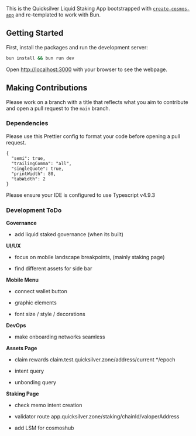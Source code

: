 This is the Quicksilver Liquid Staking App bootstrapped with [`create-cosmos-app`](https://github.com/cosmology-tech/create-cosmos-app) and re-templated to work with Bun.

## Getting Started

First, install the packages and run the development server:

```bash
bun install && bun run dev
```

Open [http://localhost:3000](http://localhost:3000) with your browser to see the webpage.

## Making Contributions

Please work on a branch with a title that reflects what you aim to contribute and open a pull request to the `main` branch.

### Dependencies

Please use this Prettier config to format your code before opening a pull request.

```
{
  "semi": true,
  "trailingComma": "all",
  "singleQuote": true,
  "printWidth": 80,
  "tabWidth": 2
}

```

Please ensure your IDE is configured to use Typescript v4.9.3

### Development ToDo

**Governance**

- add liquid staked governance (when its built)

**UI/UX**

- focus on mobile landscape breakpoints, (mainly staking page)

- find different assets for side bar

**Mobile Menu**

- connect wallet button

- graphic elements

- font size / style / decorations

**DevOps**

- make onboarding networks seamless

**Assets Page**

- claim rewards claim.test.quicksilver.zone/address/current \*/epoch

- intent query

- unbonding query

**Staking Page**

- check memo intent creation

- validator route app.quicksilver.zone/staking/chainId/valoperAddress

- add LSM for cosmoshub
